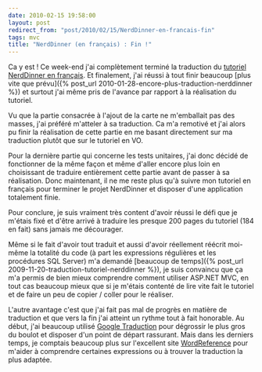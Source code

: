 ```yaml
---
date: 2010-02-15 19:58:00
layout: post
redirect_from: "post/2010/02/15/NerdDinner-en-francais-fin"
tags: mvc
title: "NerdDinner (en français) : Fin !"
---
```


Ca y est ! Ce week-end j'ai complètement terminé la traduction du
[tutoriel NerdDinner en
français](http://tinyurl.com/NerdDinnerFR). Et finalement, j'ai réussi à tout finir beaucoup [plus vite que prévu]({% post_url 2010-01-28-encore-plus-traduction-nerddinner %}) et surtout j'ai même pris de l'avance par
rapport à la réalisation du tutoriel.

Vu que la partie consacrée à l'ajout de la carte ne m'emballait pas des
masses, j'ai préféré m'atteler à sa traduction. Ca m'a remotivé et j'ai alors
pu finir la réalisation de cette partie en me basant directement sur ma
traduction plutôt que sur le tutoriel en VO.

Pour la dernière partie qui concerne les tests unitaires, j'ai donc décidé
de fonctionner de la même façon et même d'aller encore plus loin en choisissant
de traduire entièrement cette partie avant de passer à sa réalisation. Donc
maintenant, il ne me reste plus qu'à suivre mon tutoriel en français pour
terminer le projet NerdDinner et disposer d'une application totalement
finie.

Pour conclure, je suis vraiment très content d'avoir réussi le défi que je
m'étais fixé et d'être arrivé à traduire les presque 200 pages du tutoriel (184
en fait) sans jamais me décourager.

Même si le fait d'avoir tout traduit et aussi d'avoir réellement réécrit
moi-même la totalité du code (à part les expressions régulières et les
procédures SQL Server) m'a demandé [beaucoup de temps]({% post_url 2009-11-20-traduction-tutoriel-nerddinner %}), je suis convaincu que ça m'a permis de
bien mieux comprendre comment utiliser ASP.NET MVC, en tout cas beaucoup mieux
que si je m'étais contenté de lire vite fait le tutoriel et de faire un peu de
copier / coller pour le réaliser.

L'autre avantage c'est que j'ai fait pas mal de progrès en matière de
traduction et que vers la fin j'ai atteint un rythme tout à fait honorable. Au
début, j'ai beaucoup utilisé [Google Traduction](http://www.google.fr/language_tools?hl=fr)
pour dégrossir le plus gros du boulot et disposer d'un point de départ
rassurant. Mais dans les derniers temps, je comptais beaucoup plus sur
l'excellent site [WordReference](http://www.wordreference.com/fr/index.htm) pour m'aider à comprendre certaines expressions ou à
trouver la traduction la plus adaptée.
